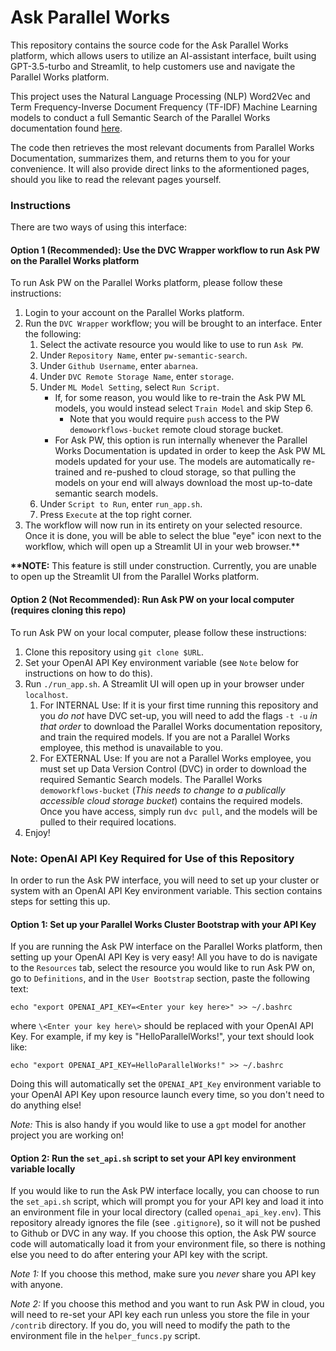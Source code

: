 # Ask Parallel Works

This repository contains the source code for the Ask Parallel Works platform, which allows users to utilize an AI-assistant interface, built using GPT-3.5-turbo and Streamlit, to help customers use and navigate the Parallel Works platform.

This project uses the Natural Language Processing (NLP) Word2Vec and Term Frequency-Inverse Document Frequency (TF-IDF) Machine Learning models to conduct a full Semantic Search of the Parallel Works documentation found [here](https://docs.parallel.works/).

The code then retrieves the most relevant documents from Parallel Works Documentation, summarizes them, and returns them to you for your convenience. It will also provide direct links to the aformentioned pages, should you like to read the relevant pages yourself.

### Instructions

There are two ways of using this interface:

#### Option 1 (Recommended): Use the DVC Wrapper workflow to run Ask PW on the Parallel Works platform

To run Ask PW on the Parallel Works platform, please follow these instructions:

1. Login to your account on the Parallel Works platform.
2. Run the `DVC Wrapper` workflow; you will be brought to an interface. Enter the following:
    1. Select the activate resource you would like to use to run `Ask PW`.
    2. Under `Repository Name`, enter `pw-semantic-search`.
    3. Under `Github Username`, enter `abarnea`.
    4. Under `DVC Remote Storage Name`, enter `storage`.
    5. Under `ML Model Setting`, select `Run Script`.
        - If, for some reason, you would like to re-train the Ask PW ML models, you would instead select `Train Model` and skip Step 6.
            - Note that you would require `push` access to the PW `demoworkflows-bucket` remote cloud storage bucket.
        - For Ask PW, this option is run internally whenever the Parallel Works Documentation is updated in order to keep the Ask PW ML models updated for your use. The models are automatically re-trained and re-pushed to cloud storage, so that pulling the models on your end will always download the most up-to-date semantic search models.
    6. Under `Script to Run`, enter `run_app.sh`.
    7. Press `Execute` at the top right corner.
3. The workflow will now run in its entirety on your selected resource. Once it is done, you will be able to select the blue "eye" icon next to the workflow, which will open up a Streamlit UI in your web browser.**

<b>**NOTE:</b> This feature is still under construction. Currently, you are unable to open up the Streamlit UI from the Parallel Works platform.

#### Option 2 (Not Recommended): Run Ask PW on your local computer (requires cloning this repo)

To run Ask PW on your local computer, please follow these instructions:

1. Clone this repository using `git clone $URL`.
2. Set your OpenAI API Key environment variable (see `Note` below for instructions on how to do this).
3. Run `./run_app.sh`. A Streamlit UI will open up in your browser under `localhost`.
    1. For INTERNAL Use: If it is your first time running this repository and you <i>do not</i> have DVC set-up, you will need to add the flags `-t -u` <i>in that order</i> to download the Parallel Works documentation repository, and train the required models. If you are not a Parallel Works employee, this method is unavailable to you.
    2. For EXTERNAL Use: If you are not a Parallel Works employee, you must set up Data Version Control (DVC) in order to download the required Semantic Search models. The Parallel Works `demoworkflows-bucket` (<i>This needs to change to a publically accessible cloud storage bucket</i>) contains the required models. Once you have access, simply run `dvc pull`, and the models will be pulled to their required locations.
5. Enjoy!

### Note: OpenAI API Key Required for Use of this Repository

In order to run the Ask PW interface, you will need to set up your cluster or system with an OpenAI API Key environment variable. This section contains steps for setting this up.

#### Option 1: Set up your Parallel Works Cluster Bootstrap with your API Key

If you are running the Ask PW interface on the Parallel Works platform, then setting up your OpenAI API Key is very easy! All you have to do is navigate to the `Resources` tab, select the resource you would like to run Ask PW on, go to `Definitions`, and in the `User Bootstrap` section, paste the following text:
```
echo "export OPENAI_API_KEY=<Enter your key here>" >> ~/.bashrc
```
where `\<Enter your key here\>` should be replaced with your OpenAI API Key. For example, if my key is "HelloParallelWorks!", your text should look like:
```
echo "export OPENAI_API_KEY=HelloParallelWorks!" >> ~/.bashrc
```

Doing this will automatically set the `OPENAI_API_Key` environment variable to your OpenAI API Key upon resource launch every time, so you don't need to do anything else!

<i>Note:</i> This is also handy if you would like to use a `gpt` model for another project you are working on!

#### Option 2: Run the `set_api.sh` script to set your API key environment variable locally

If you would like to run the Ask PW interface locally, you can choose to run the `set_api.sh` script, which will prompt you for your API key and load it into an environment file in your local directory (called `openai_api_key.env`). This repository already ignores the file (see `.gitignore`), so it will not be pushed to Github or DVC in any way. If you choose this option, the Ask PW source code will automatically load it from your environment file, so there is nothing else you need to do after entering your API key with the script.

<i>Note 1:</i> If you choose this method, make sure you <i>never</i> share you API key with anyone.

<i>Note 2:</i> If you choose this method and you want to run Ask PW in cloud, you will need to re-set your API key each run unless you store the file in your `/contrib` directory. If you do, you will need to modify the path to the environment file in the `helper_funcs.py` script.
